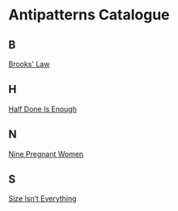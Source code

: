 # Antipatterns Catalogue
## B
[Brooks' Law](catalogue/Brooks_Law.md)
## H
[Half Done Is Enough](catalogue/Half_Done_Is_Enough.md)
## N
[Nine Pregnant Women](catalogue/Nine_Pregnant_Women.md)
## S
[Size Isn’t Everything](catalogue/Brooks_Law.md)
